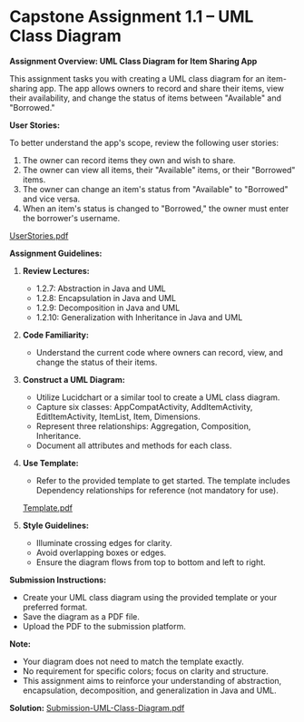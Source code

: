 # Capstone Assignment 1.1 – UML Class Diagram

**Assignment Overview: UML Class Diagram for Item Sharing App**

This assignment tasks you with creating a UML class diagram for an item-sharing app. The app allows owners to record and share their items, view their availability, and change the status of items between "Available" and "Borrowed."

**User Stories:**

To better understand the app's scope, review the following user stories:

1. The owner can record items they own and wish to share.
2. The owner can view all items, their "Available" items, or their "Borrowed" items.
3. The owner can change an item's status from "Available" to "Borrowed" and vice versa.
4. When an item's status is changed to "Borrowed," the owner must enter the borrower's username.

[UserStories.pdf](https://github.com/Daniel-Andarge/Software-Design-and-Architecture-Specialization--University-of-Alberta/blob/main/Course-1-Object-Oriented-Design/Module-2-Object-Oriented-Modeling/Assignments/Capstone-Assignment1.1/UserStories.pdf)

**Assignment Guidelines:**

1. **Review Lectures:**

   - 1.2.7: Abstraction in Java and UML
   - 1.2.8: Encapsulation in Java and UML
   - 1.2.9: Decomposition in Java and UML
   - 1.2.10: Generalization with Inheritance in Java and UML

2. **Code Familiarity:**

   - Understand the current code where owners can record, view, and change the status of their items.

3. **Construct a UML Diagram:**

   - Utilize Lucidchart or a similar tool to create a UML class diagram.
   - Capture six classes: AppCompatActivity, AddItemActivity, EditItemActivity, ItemList, Item, Dimensions.
   - Represent three relationships: Aggregation, Composition, Inheritance.
   - Document all attributes and methods for each class.

4. **Use Template:**

   - Refer to the provided template to get started. The template includes Dependency relationships for reference (not mandatory for use).

   [Template.pdf](https://github.com/Daniel-Andarge/Software-Design-and-Architecture-Specialization--University-of-Alberta/blob/main/Course-1-Object-Oriented-Design/Module-2-Object-Oriented-Modeling/Assignments/Capstone-Assignment1.1/Template.pdf)

5. **Style Guidelines:**
   - Illuminate crossing edges for clarity.
   - Avoid overlapping boxes or edges.
   - Ensure the diagram flows from top to bottom and left to right.

**Submission Instructions:**

- Create your UML class diagram using the provided template or your preferred format.
- Save the diagram as a PDF file.
- Upload the PDF to the submission platform.

**Note:**

- Your diagram does not need to match the template exactly.
- No requirement for specific colors; focus on clarity and structure.
- This assignment aims to reinforce your understanding of abstraction, encapsulation, decomposition, and generalization in Java and UML.

**Solution:**
[Submission-UML-Class-Diagram.pdf](https://github.com/Daniel-Andarge/Software-Design-and-Architecture-Specialization--University-of-Alberta/blob/main/Course-1-Object-Oriented-Design/Module-2-Object-Oriented-Modeling/Assignments/Capstone-Assignment1.1/Submission-UML-Class-Diagram.pdf)
